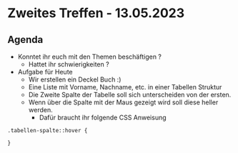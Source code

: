 # Zweites Treffen - 13.05.2023

## Agenda

- Konntet ihr euch mit den Themen beschäftigen ? 
    - Hattet ihr schwierigkeiten ?
- Aufgabe für Heute
    - Wir erstellen ein Deckel Buch :)
    - Eine Liste mit Vorname, Nachname, etc. in einer Tabellen Struktur
    - Die Zweite Spalte der Tabelle soll sich unterscheiden von der ersten.
    - Wenn über die Spalte mit der Maus gezeigt wird soll diese heller werden.
        - Dafür braucht ihr folgende CSS Anweisung
```
.tabellen-spalte::hover {

}
```
